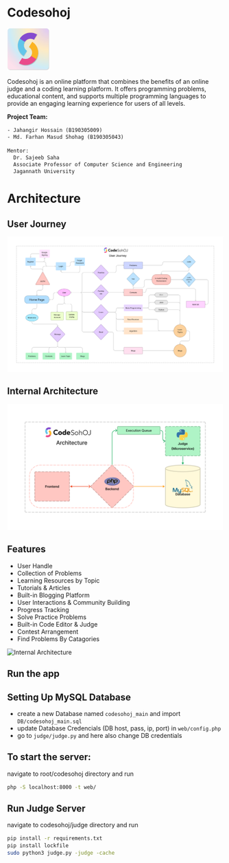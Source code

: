 # Codesohoj
<img src="https://raw.githubusercontent.com/JHM69/codesohoj/a6cd5cb956d70c71ff039139af3cfc6fd4ff0176/web/assets/img/app_logo.svg" alt="Logo" width="100">

Codesohoj is an online platform that combines the benefits of an online judge and a coding learning platform. It offers programming problems, educational content, and supports multiple programming languages to provide an engaging learning experience for users of all levels.

**Project Team:**
```
- Jahangir Hossain (B190305009)
- Md. Farhan Masud Shohag (B190305043)

Mentor:
  Dr. Sajeeb Saha  
  Associate Professor of Computer Science and Engineering  
  Jagannath University
```
# Architecture 
## User Journey 
<img src="https://github.com/JHM69/codesohoj/blob/master/img/img1.png?raw=true" alt="User Jouerney "  >

## Internal Architecture
<img src="https://github.com/JHM69/codesohoj/blob/master/img/img2.png?raw=true" alt="Internal Architecture"  >


## Features

 - User Handle
 - Collection of Problems
 - Learning Resources by Topic
 - Tutorials & Articles
 - Built-in Blogging Platform
 - User Interactions & Community Building
 - Progress Tracking
 - Solve Practice Problems
 - Built-in Code Editor & Judge
 - Contest Arrangement
 - Find Problems By Catagories

<img src="https://github.com/JHM69/codesohoj/blob/master/img/f.gif?raw=true" alt="Internal Architecture"  >


## Run the app

## Setting Up MySQL Database

 - create a new Database named ```codesohoj_main``` and import ```DB/codesohoj_main.sql```
 - update Database Credencials (DB host, pass, ip, port) in ```web/config.php```
 - go to ```judge/judge.py``` and here also change DB credentials

## To start the server: 
navigate to root/codesohoj directory and run
```bash
php -S localhost:8000 -t web/
```

## Run Judge Server
navigate to codesohoj/judge directory and run
```bash
pip install -r requirements.txt
pip install lockfile
sudo python3 judge.py -judge -cache
```
